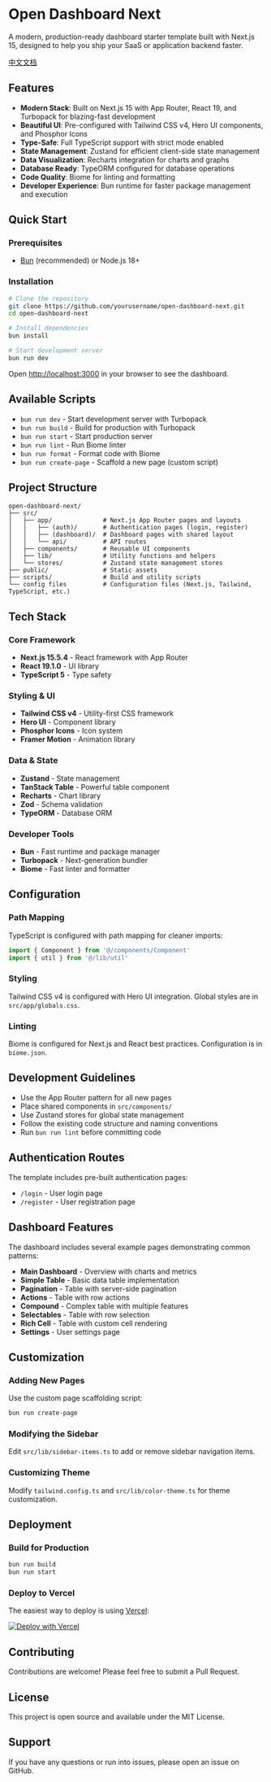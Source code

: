 # Open Dashboard Next

A modern, production-ready dashboard starter template built with Next.js 15, designed to help you ship your SaaS or application backend faster.

[中文文档](./README.zh-CN.md)

## Features

- **Modern Stack**: Built on Next.js 15 with App Router, React 19, and Turbopack for blazing-fast development
- **Beautiful UI**: Pre-configured with Tailwind CSS v4, Hero UI components, and Phosphor Icons
- **Type-Safe**: Full TypeScript support with strict mode enabled
- **State Management**: Zustand for efficient client-side state management
- **Data Visualization**: Recharts integration for charts and graphs
- **Database Ready**: TypeORM configured for database operations
- **Code Quality**: Biome for linting and formatting
- **Developer Experience**: Bun runtime for faster package management and execution

## Quick Start

### Prerequisites

- [Bun](https://bun.sh/) (recommended) or Node.js 18+

### Installation

```bash
# Clone the repository
git clone https://github.com/yourusername/open-dashboard-next.git
cd open-dashboard-next

# Install dependencies
bun install

# Start development server
bun run dev
```

Open [http://localhost:3000](http://localhost:3000) in your browser to see the dashboard.

## Available Scripts

- `bun run dev` - Start development server with Turbopack
- `bun run build` - Build for production with Turbopack
- `bun run start` - Start production server
- `bun run lint` - Run Biome linter
- `bun run format` - Format code with Biome
- `bun run create-page` - Scaffold a new page (custom script)

## Project Structure

```
open-dashboard-next/
├── src/
│   ├── app/              # Next.js App Router pages and layouts
│   │   ├── (auth)/       # Authentication pages (login, register)
│   │   ├── (dashboard)/  # Dashboard pages with shared layout
│   │   └── api/          # API routes
│   ├── components/       # Reusable UI components
│   ├── lib/              # Utility functions and helpers
│   └── stores/           # Zustand state management stores
├── public/               # Static assets
├── scripts/              # Build and utility scripts
└── config files          # Configuration files (Next.js, Tailwind, TypeScript, etc.)
```

## Tech Stack

### Core Framework
- **Next.js 15.5.4** - React framework with App Router
- **React 19.1.0** - UI library
- **TypeScript 5** - Type safety

### Styling & UI
- **Tailwind CSS v4** - Utility-first CSS framework
- **Hero UI** - Component library
- **Phosphor Icons** - Icon system
- **Framer Motion** - Animation library

### Data & State
- **Zustand** - State management
- **TanStack Table** - Powerful table component
- **Recharts** - Chart library
- **Zod** - Schema validation
- **TypeORM** - Database ORM

### Developer Tools
- **Bun** - Fast runtime and package manager
- **Turbopack** - Next-generation bundler
- **Biome** - Fast linter and formatter

## Configuration

### Path Mapping

TypeScript is configured with path mapping for cleaner imports:

```typescript
import { Component } from '@/components/Component'
import { util } from '@/lib/util'
```

### Styling

Tailwind CSS v4 is configured with Hero UI integration. Global styles are in `src/app/globals.css`.

### Linting

Biome is configured for Next.js and React best practices. Configuration is in `biome.json`.

## Development Guidelines

- Use the App Router pattern for all new pages
- Place shared components in `src/components/`
- Use Zustand stores for global state management
- Follow the existing code structure and naming conventions
- Run `bun run lint` before committing code

## Authentication Routes

The template includes pre-built authentication pages:

- `/login` - User login page
- `/register` - User registration page

## Dashboard Features

The dashboard includes several example pages demonstrating common patterns:

- **Main Dashboard** - Overview with charts and metrics
- **Simple Table** - Basic data table implementation
- **Pagination** - Table with server-side pagination
- **Actions** - Table with row actions
- **Compound** - Complex table with multiple features
- **Selectables** - Table with row selection
- **Rich Cell** - Table with custom cell rendering
- **Settings** - User settings page

## Customization

### Adding New Pages

Use the custom page scaffolding script:

```bash
bun run create-page
```

### Modifying the Sidebar

Edit `src/lib/sidebar-items.ts` to add or remove sidebar navigation items.

### Customizing Theme

Modify `tailwind.config.ts` and `src/lib/color-theme.ts` for theme customization.

## Deployment

### Build for Production

```bash
bun run build
bun run start
```

### Deploy to Vercel

The easiest way to deploy is using [Vercel](https://vercel.com):

[![Deploy with Vercel](https://vercel.com/button)](https://vercel.com/new/clone?repository-url=https://github.com/yourusername/open-dashboard-next)

## Contributing

Contributions are welcome! Please feel free to submit a Pull Request.

## License

This project is open source and available under the MIT License.

## Support

If you have any questions or run into issues, please open an issue on GitHub.
